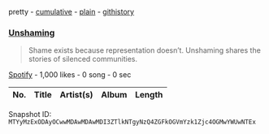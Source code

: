 pretty - [cumulative](/playlists/cumulative/37i9dQZF1DWWGquR9lelQD.md) - [plain](/playlists/plain/37i9dQZF1DWWGquR9lelQD) - [githistory](https://github.githistory.xyz/mackorone/spotify-playlist-archive/blob/main/playlists/plain/37i9dQZF1DWWGquR9lelQD)

### [Unshaming](https://open.spotify.com/playlist/37i9dQZF1DWWGquR9lelQD)

> Shame exists because representation doesn’t\. Unshaming shares the stories of silenced communities.

[Spotify](https://open.spotify.com/user/spotify) - 1,000 likes - 0 song - 0 sec

| No. | Title | Artist(s) | Album | Length |
|---|---|---|---|---|

Snapshot ID: `MTYyMzExODAyOCwwMDAwMDAwMDI3ZTlkNTgyNzQ4ZGFkOGVmYzk1Zjc4OGMwYWUwNTEx`
